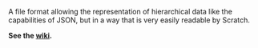 A file format allowing the representation of hierarchical data like the capabilities of JSON, but in a way that is very easily readable by Scratch.

**See the [wiki](https://github.com/awesome-llama/TextImage/wiki).**
